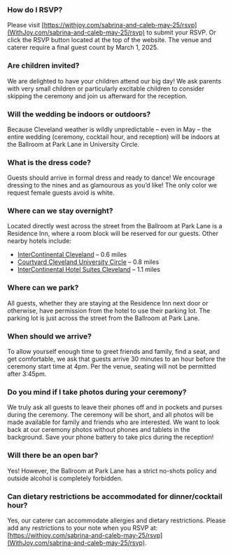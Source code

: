 ### How do I RSVP?
Please visit [https://withjoy.com/sabrina-and-caleb-may-25/rsvp](WithJoy.com/sabrina-and-caleb-may-25/rsvp) to submit your RSVP. Or click the RSVP button located at the top of the website. The venue and caterer require a final guest count by March 1, 2025.

### Are children invited?
We are delighted to have your children attend our big day! We ask parents with very small children or particularly excitable children to consider skipping the ceremony and join us afterward for the reception.

### Will the wedding be indoors or outdoors?
Because Cleveland weather is wildly unpredictable – even in May – the entire wedding (ceremony, cocktail hour, and reception) will be indoors at the Ballroom at Park Lane in University Circle.

### What is the dress code?
Guests should arrive in formal dress and ready to dance! We encourage dressing to the nines and as glamourous as you’d like! The only color we request female guests avoid is white.

### Where can we stay overnight?
Located directly west across the street from the Ballroom at Park Lane is a Residence Inn, where a room block will be reserved for our guests. Other nearby hotels include:
- [InterContinental Cleveland](https://maps.app.goo.gl/TuuRZaWE63VVcPtr8) – 0.6 miles
- [Courtyard Cleveland University Circle](https://maps.app.goo.gl/yV5CL7FuDEWfqyL59) – 0.8 miles
- [InterContinental Hotel Suites Cleveland](https://maps.app.goo.gl/B63KyDp3xYbY4CMG8) – 1.1 miles

### Where can we park?
All guests, whether they are staying at the Residence Inn next door or otherwise, have permission from the hotel to use their parking lot. The parking lot is just across the street from the Ballroom at Park Lane.

### When should we arrive?
To allow yourself enough time to greet friends and family, find a seat, and get comfortable, we ask that guests arrive 30 minutes to an hour before the ceremony start time at 4pm. Per the venue, seating will not be permitted after 3:45pm.

### Do you mind if I take photos during your ceremony?
We truly ask all guests to leave their phones off and in pockets and purses during the ceremony. The ceremony will be short, and all photos will be made available for family and friends who are interested. We want to look back at our ceremony photos without phones and tablets in the background. Save your phone battery to take pics during the reception!

### Will there be an open bar?
Yes! However, the Ballroom at Park Lane has a strict no-shots policy and outside alcohol is completely forbidden.

### Can dietary restrictions be accommodated for dinner/cocktail hour?
Yes, our caterer can accommodate allergies and dietary restrictions. Please add any restrictions to your note when you RSVP at: [https://withjoy.com/sabrina-and-caleb-may-25/rsvp](WithJoy.com/sabrina-and-caleb-may-25/rsvp).
